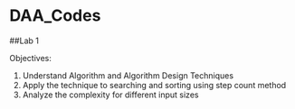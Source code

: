 # DAA_Codes

##Lab 1

Objectives:
1. Understand Algorithm and Algorithm Design Techniques
2. Apply the technique to searching and sorting using step count method
3. Analyze the complexity for different input sizes
